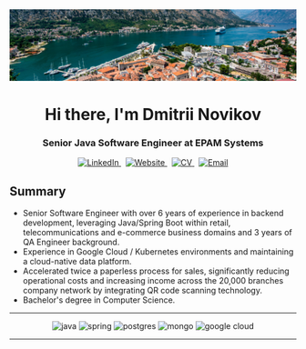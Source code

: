 <div id="header" align="center">
  <img src="img/mont.png" alt="banner">
  <h1>Hi there, I'm Dmitrii Novikov</a></h1>
  <h3>Senior Java Software Engineer at EPAM Systems</h3>
</div>
<div id="socials" align="center">
  <p>
    <a href="https://www.linkedin.com/in/7nolikov/">
      <img src="https://img.shields.io/badge/LinkedIn-4285F4?style=for-the-badge&logo=linkedin&logoColor=white" alt="LinkedIn">
    </a>
    &nbsp;
    <a href="https://7nolikov.dev/">
      <img src="https://img.shields.io/badge/Website-34A853?style=for-the-badge" alt="Website">
    </a>
    &nbsp;
    <a href="https://7nolikov.github.io/cv/Dmitrii-Novikov-CV.pdf">
      <img src="https://img.shields.io/badge/Resume-FBBC05?style=for-the-badge" alt="CV">
    </a>
    &nbsp;
    <a href="mailto:7nolikov@gmail.com">
      <img src="https://img.shields.io/badge/Gmail-EA4335?style=for-the-badge&logo=gmail&logoColor=white" alt="Email">
    </a>
  </p>
</div>


## Summary
- Senior Software Engineer with over 6 years of experience in backend development, leveraging Java/Spring Boot within retail, telecommunications and e-commerce business domains and 3 years of QA Engineer background.
- Experience in Google Cloud / Kubernetes environments and maintaining a cloud-native data platform.
- Accelerated twice a paperless process for sales, significantly reducing operational costs and increasing income across the 20,000 branches company network by integrating QR code scanning technology.
- Bachelor's degree in Computer Science.
---


<div id="skills" align="center">
  <img src="https://img.shields.io/badge/Java-ED8B00?style=for-the-badge&logo=openjdk&logoColor=white" alt="java">
  <img src="https://img.shields.io/badge/Spring-6DB33F?style=for-the-badge&logo=spring&logoColor=white" alt="spring">
  <img src="https://img.shields.io/badge/PostgreSQL-316192?style=for-the-badge&logo=postgresql&logoColor=white" alt="postgres">
  <img src="https://img.shields.io/badge/MongoDB-4EA94B?style=for-the-badge&logo=mongodb&logoColor=white" alt="mongo">
  <img src="https://img.shields.io/badge/Google_Cloud-4285F4?style=for-the-badge&logo=google-cloud&logoColor=white" alt="google cloud">
</div>

---
<div id="counter" align="center">
  <img src="https://komarev.com/ghpvc/?username=7nolikov&style=flat-square&color=blue" alt=""/>
</div>
